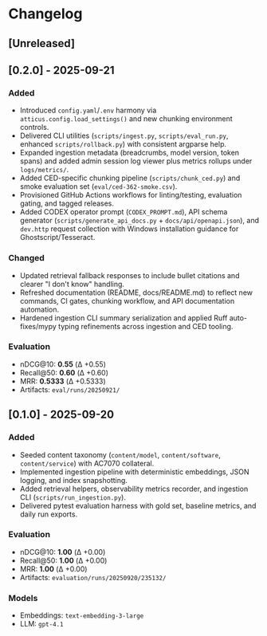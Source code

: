 # Changelog

## [Unreleased]

## [0.2.0] - 2025-09-21
### Added
- Introduced `config.yaml`/`.env` harmony via `atticus.config.load_settings()` and new chunking environment controls.
- Delivered CLI utilities (`scripts/ingest.py`, `scripts/eval_run.py`, enhanced `scripts/rollback.py`) with consistent argparse help.
- Expanded ingestion metadata (breadcrumbs, model version, token spans) and added admin session log viewer plus metrics rollups under `logs/metrics/`.
- Added CED-specific chunking pipeline (`scripts/chunk_ced.py`) and smoke evaluation set (`eval/ced-362-smoke.csv`).
- Provisioned GitHub Actions workflows for linting/testing, evaluation gating, and tagged releases.
- Added CODEX operator prompt (`CODEX_PROMPT.md`), API schema generator (`scripts/generate_api_docs.py` + `docs/api/openapi.json`), and `dev.http` request collection with Windows installation guidance for Ghostscript/Tesseract.

### Changed
- Updated retrieval fallback responses to include bullet citations and clearer "I don't know" handling.
- Refreshed documentation (README, docs/README.md) to reflect new commands, CI gates, chunking workflow, and API documentation automation.
- Hardened ingestion CLI summary serialization and applied Ruff auto-fixes/mypy typing refinements across ingestion and CED tooling.

### Evaluation
- nDCG@10: **0.55** (Δ +0.55)
- Recall@50: **0.60** (Δ +0.60)
- MRR: **0.5333** (Δ +0.5333)
- Artifacts: `eval/runs/20250921/`

## [0.1.0] - 2025-09-20
### Added
- Seeded content taxonomy (`content/model`, `content/software`, `content/service`) with AC7070 collateral.
- Implemented ingestion pipeline with deterministic embeddings, JSON logging, and index snapshotting.
- Added retrieval helpers, observability metrics recorder, and ingestion CLI (`scripts/run_ingestion.py`).
- Delivered pytest evaluation harness with gold set, baseline metrics, and daily run exports.

### Evaluation
- nDCG@10: **1.00** (Δ +0.00)
- Recall@50: **1.00** (Δ +0.00)
- MRR: **1.00** (Δ +0.00)
- Artifacts: `evaluation/runs/20250920/235132/`

### Models
- Embeddings: `text-embedding-3-large`
- LLM: `gpt-4.1`

